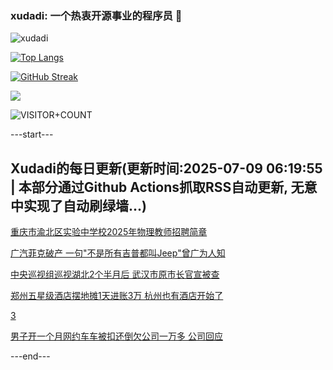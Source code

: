 ### xudadi: 一个热衷开源事业的程序员 👋

![xudadi](https://github-readme-stats-git-masterorgs-github-readme-stats-team.vercel.app/api?username=xudadi)

[![Top Langs](https://github-readme-stats.vercel.app/api/top-langs/?username=xudadi)](https://github.com/anuraghazra/github-readme-stats)

[![GitHub Streak](https://streak-stats.demolab.com?user=xudadi&locale=zh_Hans)](https://git.io/streak-stats)

![](https://raw.githubusercontent.com/xudadi/xudadi/main/assets/github-contribution-grid-snake.svg)

![VISITOR+COUNT](https://komarev.com/ghpvc/?username=xudadi&label=VISITOR+COUNT)


---start---

## Xudadi的每日更新(更新时间:2025-07-09 06:19:55 | 本部分通过Github Actions抓取RSS自动更新, 无意中实现了自动刷绿墙...)

[重庆市渝北区实验中学校2025年物理教师招聘简章](https://www.gongkaoleida.com/article/2498642)

[广汽菲克破产 一句"不是所有吉普都叫Jeep"曾广为人知](https://m.163.com/news/article/K3VQDLHK0530NLC9.html)

[中央巡视组巡视湖北2个半月后 武汉市原市长官宣被查](https://m.163.com/news/article/K3VOB0I20514BE2Q.html)

[郑州五星级酒店摆地摊1天进账3万 杭州也有酒店开始了](https://m.163.com/news/article/K3S0U17T0530JPVV.html)

[3](https://m.163.com/touch/news/sub/domestic)

[男子开一个月网约车车被扣还倒欠公司一万多 公司回应](https://m.163.com/news/article/K3UVEKRL0534P59R.html)

---end---
